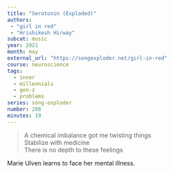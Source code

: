 ```yaml
---
title: "Serotonin (Exploded)"
authors:
 - "girl in red"
 - "Hrishikesh Hirway" 
subcat: music
year: 2021
month: may
external_url: "https://songexploder.net/girl-in-red"
course: neuroscience
tags:
  - inner
  - millennials
  - gen-z
  - problems
series: song-exploder
number: 208
minutes: 19
---
```


> A chemical imbalance got me twisting things  
Stabilize with medicine  
There is no depth to these feelings  

Marie Ulven learns to face her mental illness.

